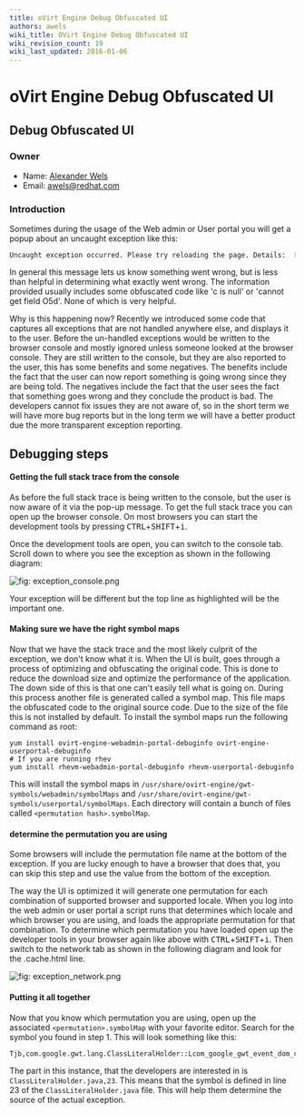 ```yaml
---
title: oVirt Engine Debug Obfuscated UI
authors: awels
wiki_title: OVirt Engine Debug Obfuscated UI
wiki_revision_count: 19
wiki_last_updated: 2016-01-06
---
```


# oVirt Engine Debug Obfuscated UI

## Debug Obfuscated UI

### Owner

*   Name: [Alexander Wels](User:awels)
*   Email: <awels@redhat.com>

### Introduction

Sometimes during the usage of the Web admin or User portal you will get a popup about an uncaught exception like this:

    Uncaught exception occurred. Please try reloading the page. Details:  [some information]

In general this message lets us know something went wrong, but is less than helpful in determining what exactly went wrong. The information provided usually includes some obfuscated code like 'c is null' or 'cannot get field O5d'. None of which is very helpful.

Why is this happening now? Recently we introduced some code that captures all exceptions that are not handled anywhere else, and displays it to the user. Before the un-handled exceptions would be written to the browser console and mostly ignored unless someone looked at the browser console. They are still written to the console, but they are also reported to the user, this has some benefits and some negatives. The benefits include the fact that the user can now report something is going wrong since they are being told. The negatives include the fact that the user sees the fact that something goes wrong and they conclude the product is bad. The developers cannot fix issues they are not aware of, so in the short term we will have more bug reports but in the long term we will have a better product due the more transparent exception reporting.

## Debugging steps

#### Getting the full stack trace from the console

As before the full stack trace is being written to the console, but the user is now aware of it via the pop-up message. To get the full stack trace you can open up the browser console. On most browsers you can start the development tools by pressing <kbd>CTRL</kbd>+<kbd>SHIFT</kbd>+<kbd>i</kbd>.

Once the development tools are open, you can switch to the console tab. Scroll down to where you see the exception as shown in the following diagram:

![](exception_console.png "fig: exception_console.png")

Your exception will be different but the top line as highlighted will be the important one.

#### Making sure we have the right symbol maps

Now that we have the stack trace and the most likely culprit of the exception, we don't know what it is. When the UI is built, goes through a process of optimizing and obfuscating the original code. This is done to reduce the download size and optimize the performance of the application. The down side of this is that one can't easily tell what is going on. During this process another file is generated called a symbol map. This file maps the obfuscated code to the original source code. Due to the size of the file this is not installed by default. To install the symbol maps run the following command as root:

    yum install ovirt-engine-webadmin-portal-debuginfo ovirt-engine-userportal-debuginfo
    # If you are running rhev
    yum install rhevm-webadmin-portal-debuginfo rhevm-userportal-debuginfo

This will install the symbol maps in `/usr/share/ovirt-engine/gwt-symbols/webadmin/symbolMaps` and `/usr/share/ovirt-engine/gwt-symbols/userportal/symbolMaps`. Each directory will contain a bunch of files called `<permutation hash>.symbolMap`.

#### determine the permutation you are using

Some browsers will include the permutation file name at the bottom of the exception. If you are lucky enough to have a browser that does that, you can skip this step and use the value from the bottom of the exception.

The way the UI is optimized it will generate one permutation for each combination of supported browser and supported locale. When you log into the web admin or user portal a script runs that determines which locale and which browser you are using, and loads the appropriate permutation for that combination. To determine which permutation you have loaded open up the developer tools in your browser again like above with <kbd>CTRL</kbd>+<kbd>SHIFT</kbd>+<kbd>i</kbd>. Then switch to the network tab as shown in the following diagram and look for the <permutation>.cache.html line.

![](exception_network.png "fig: exception_network.png")

#### Putting it all together

Now that you know which permutation you are using, open up the associated `<permutation>.symbolMap` with your favorite editor. Search for the symbol you found in step 1. This will look something like this:

    Tjb,com.google.gwt.lang.ClassLiteralHolder::Lcom_google_gwt_event_dom_client_KeyEvent_2_classLit,com.google.gwt.lang.ClassLiteralHolder,Lcom_google_gwt_event_dom_client_KeyEvent_2_classLit,com/google/gwt/dev/jjs/intrinsic/com/google/gwt/lang/ClassLiteralHolder.java,23,-1

The part in this instance, that the developers are interested in is `ClassLiteralHolder.java,23`. This means that the symbol is defined in line 23 of the `ClassLiteralHolder.java` file. This will help them determine the source of the actual exception.
